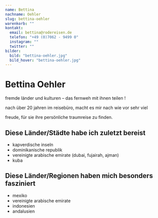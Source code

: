 ```yaml
---
name: Bettina
nachname: Oehler
slug: bettina-oehler
warenkorb: ""
kontakt:
  email: bettina@rodereisen.de
  telefon: "+49 (0)7062 - 9499 0"
  instagram: ""
  twitter: ""
bilder:
  bild: "bettina-oehler.jpg"
  bild_hover: "bettina-oehler.jpg"
---
```


# Bettina Oehler

fremde länder und kulturen – das fernweh mit ihnen teilen !

nach über 20 jahren im reisebüro, macht es mir nach wie vor sehr viel

freude, für sie ihre persönliche traumreise zu finden.

## Diese Länder/Städte habe ich zuletzt bereist

- kapverdische inseln
- dominikanische republik
- vereinigte arabische emirate (dubai, fujairah, ajman)
- kuba

## Diese Länder/Regionen haben mich besonders fasziniert

- mexiko
- vereinigte arabische emirate
- indonesien
- andalusien
